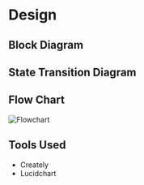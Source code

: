 
# Design

## Block Diagram




## State Transition Diagram





##  Flow Chart



![Flowchart](https://user-images.githubusercontent.com/88372627/168117914-004b6181-e731-455a-b628-09ebb37c6abd.png)






## Tools Used

- Creately
- Lucidchart
